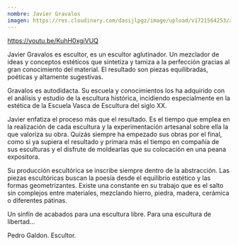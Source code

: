 ```yaml
---
nombre: Javier Gravalos
imagen: https://res.cloudinary.com/dasijlpgz/image/upload/v1721564253/artistas/Javier%20Gravalos/Snapshot_196.png
---
```

https://youtu.be/KuhH0xgiVUQ

Javier Gravalos es escultor, es un escultor aglutinador. Un mezclador de ideas y conceptos estéticos que sintetiza y tamiza a la perfección gracias al gran conocimiento del material. El resultado son piezas equilibradas, poéticas y altamente sugestivas.

Gravalos es autodidacta. Su escuela y conocimientos los ha adquirido con el análisis y estudio de la escultura histórica, incidiendo especialmente en la estética de la Escuela Vasca de Escultura del siglo XX.

Javier enfatiza el proceso más que el resultado. Es el tiempo que emplea en la realización de cada escultura y la experimentación artesanal sobre ella la que valoriza su obra. Quizás siempre ha empezado sus obras por el final, como si ya supiera el resultado y primara más el tiempo en compañía de sus esculturas y el disfrute de moldearlas que su colocación en una peana expositora.

Su producción escultórica se inscribe siempre dentro de la abstracción. Las piezas escultóricas buscan la poesía desde el equilibrio estético y las formas geometrizantes. Existe una constante en su trabajo que es el salto sin complejos entre materiales, mezclando hierro, piedra, madera, cerámica o diferentes pátinas.

Un sinfín de acabados para una escultura libre. Para una escultura de libertad…

Pedro Galdon. Escultor.
